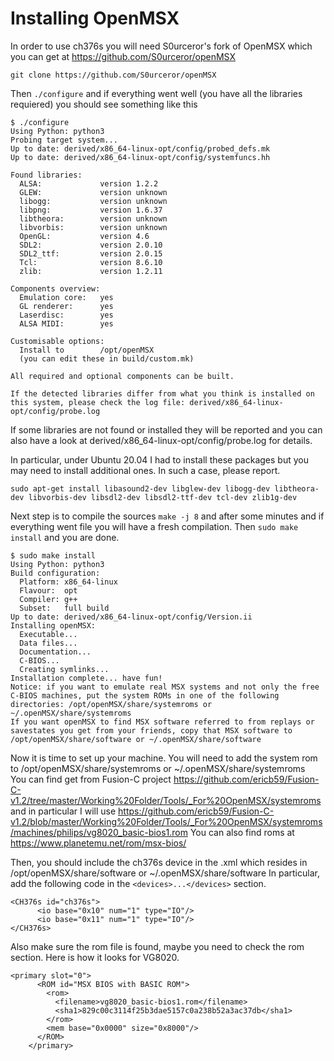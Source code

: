 # Installing OpenMSX
In order to use ch376s you will need S0urceror's fork of OpenMSX which you can get at https://github.com/S0urceror/openMSX
```
git clone https://github.com/S0urceror/openMSX
```
Then ```./configure```
and if everything went well (you have all the libraries requiered) you should see something like this

```
$ ./configure 
Using Python: python3
Probing target system...
Up to date: derived/x86_64-linux-opt/config/probed_defs.mk
Up to date: derived/x86_64-linux-opt/config/systemfuncs.hh

Found libraries:
  ALSA:             version 1.2.2
  GLEW:             version unknown
  libogg:           version unknown
  libpng:           version 1.6.37
  libtheora:        version unknown
  libvorbis:        version unknown
  OpenGL:           version 4.6
  SDL2:             version 2.0.10
  SDL2_ttf:         version 2.0.15
  Tcl:              version 8.6.10
  zlib:             version 1.2.11

Components overview:
  Emulation core:   yes
  GL renderer:      yes
  Laserdisc:        yes
  ALSA MIDI:        yes

Customisable options:
  Install to        /opt/openMSX
  (you can edit these in build/custom.mk)

All required and optional components can be built.

If the detected libraries differ from what you think is installed on this system, please check the log file: derived/x86_64-linux-opt/config/probe.log
```

If some libraries are not found or installed they will be reported and you can also have a look at  derived/x86_64-linux-opt/config/probe.log for details.

In particular, under Ubuntu 20.04 I had to install these packages but you may need to install additional ones. In such a case, please report.

```
sudo apt-get install libasound2-dev libglew-dev libogg-dev libtheora-dev libvorbis-dev libsdl2-dev libsdl2-ttf-dev tcl-dev zlib1g-dev
```

Next step is to compile the sources ```make -j 8``` and after some minutes and if everything went file you will have a fresh compilation. Then ```sudo make install``` and you are done.

```
$ sudo make install
Using Python: python3
Build configuration:
  Platform: x86_64-linux
  Flavour:  opt
  Compiler: g++
  Subset:   full build
Up to date: derived/x86_64-linux-opt/config/Version.ii
Installing openMSX:
  Executable...
  Data files...
  Documentation...
  C-BIOS...
  Creating symlinks...
Installation complete... have fun!
Notice: if you want to emulate real MSX systems and not only the free C-BIOS machines, put the system ROMs in one of the following directories: /opt/openMSX/share/systemroms or ~/.openMSX/share/systemroms
If you want openMSX to find MSX software referred to from replays or savestates you get from your friends, copy that MSX software to /opt/openMSX/share/software or ~/.openMSX/share/software
```

Now it is time to set up your machine. You will need to add the system rom to /opt/openMSX/share/systemroms or ~/.openMSX/share/systemroms  
You can find get from Fusion-C project https://github.com/ericb59/Fusion-C-v1.2/tree/master/Working%20Folder/Tools/_For%20OpenMSX/systemroms and in particular I will use https://github.com/ericb59/Fusion-C-v1.2/blob/master/Working%20Folder/Tools/_For%20OpenMSX/systemroms/machines/philips/vg8020_basic-bios1.rom
You can also find roms at https://www.planetemu.net/rom/msx-bios/ 

Then, you should include the ch376s device in the .xml which resides in /opt/openMSX/share/software or ~/.openMSX/share/software
In particular, add the following code in the ```<devices>...</devices>``` section.
```
<CH376s id="ch376s">
      <io base="0x10" num="1" type="IO"/>
      <io base="0x11" num="1" type="IO"/>
</CH376s>
```

Also make sure the rom file is found, maybe you need to check the rom section. Here is how it looks for VG8020.
```
<primary slot="0">
      <ROM id="MSX BIOS with BASIC ROM">
        <rom>
          <filename>vg8020_basic-bios1.rom</filename>
          <sha1>829c00c3114f25b3dae5157c0a238b52a3ac37db</sha1>
        </rom>
        <mem base="0x0000" size="0x8000"/>
      </ROM>
    </primary>
```
